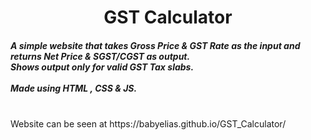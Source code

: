 
<p>
  <center><h1>GST Calculator</h1></center> 
  <h5><I> A simple website that takes Gross Price & GST Rate as the input and returns Net Price & SGST/CGST as output.<br>
    Shows output only for valid GST Tax slabs.</I><br><br>
    <b>Made using HTML , CSS & JS.</b></h5><br>
     Website can be seen at https://babyelias.github.io/GST_Calculator/<br>
     
</p>
    
    
